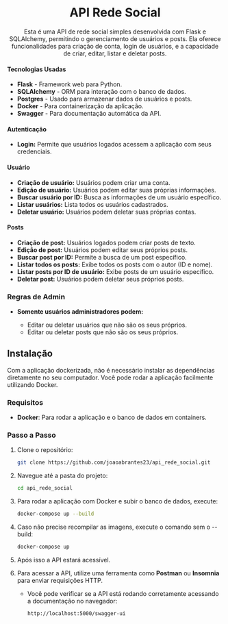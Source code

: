 <h1 align="center">API Rede Social</h1>

<p align="center">Esta é uma API de rede social simples desenvolvida com Flask e SQLAlchemy, permitindo o gerenciamento de usuários e posts. Ela oferece funcionalidades para criação de conta, login de usuários, e a capacidade de criar, editar, listar e deletar posts.</p>

#### Tecnologias Usadas
<ul>
  <li><strong>Flask</strong> - Framework web para Python.</li>
  <li><strong>SQLAlchemy</strong> - ORM para interação com o banco de dados.</li>
  <li><strong>Postgres</strong> - Usado para armazenar dados de usuários e posts.</li>
  <li><strong>Docker</strong> - Para containerização da aplicação.</li>
  <li><strong>Swagger</strong> - Para documentação automática da API.</li>
</ul>

#### Autenticação
<ul>
  <li><strong>Login:</strong> Permite que usuários logados acessem a aplicação com seus credenciais.</li>
</ul>

#### Usuário
<ul>
  <li><strong>Criação de usuário:</strong> Usuários podem criar uma conta.</li>
  <li><strong>Edição de usuário:</strong> Usuários podem editar suas próprias informações.</li>
  <li><strong>Buscar usuário por ID:</strong> Busca as informações de um usuário específico.</li>
  <li><strong>Listar usuários:</strong> Lista todos os usuários cadastrados.</li>
  <li><strong>Deletar usuário:</strong> Usuários podem deletar suas próprias contas.</li>
</ul>

#### Posts
<ul>
  <li><strong>Criação de post:</strong> Usuários logados podem criar posts de texto.</li>
  <li><strong>Edição de post:</strong> Usuários podem editar seus próprios posts.</li>
  <li><strong>Buscar post por ID:</strong> Permite a busca de um post específico.</li>
  <li><strong>Listar todos os posts:</strong> Exibe todos os posts com o autor (ID e nome).</li>
  <li><strong>Listar posts por ID de usuário:</strong> Exibe posts de um usuário específico.</li>
  <li><strong>Deletar post:</strong> Usuários podem deletar seus próprios posts.</li>
</ul>

### Regras de Admin
<ul>
  <li><strong>Somente usuários administradores podem:</strong></li>
  <ul>
    <li>Editar ou deletar usuários que não são os seus próprios.</li>
    <li>Editar ou deletar posts que não são os seus próprios.</li>
  </ul>
</ul>


## Instalação

Com a aplicação dockerizada, não é necessário instalar as dependências diretamente no seu computador. Você pode rodar a aplicação facilmente utilizando Docker.

### Requisitos
- **Docker**: Para rodar a aplicação e o banco de dados em containers.

### Passo a Passo

1. Clone o repositório:
   ```bash
   git clone https://github.com/joaoabrantes23/api_rede_social.git

2. Navegue até a pasta do projeto:
   ```bash
   cd api_rede_social

3. Para rodar a aplicação com Docker e subir o banco de dados, execute:
   ```bash
   docker-compose up --build

4. Caso não precise recompilar as imagens, execute o comando sem o --build:
   ```bash
   docker-compose up

5. Após isso a API estará acessível.

5. Para acessar a API, utilize uma ferramenta como **Postman** ou **Insomnia** para enviar requisições HTTP.  

   - Você pode verificar se a API está rodando corretamente acessando a documentação no navegador:  
     ```bash
     http://localhost:5000/swagger-ui
     ```
